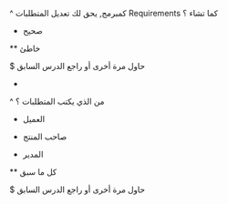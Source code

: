 ^ كمبرمج, يحق لك تعديل المتطلبات Requirements كما تشاء ؟

* صحيح

** خاطئ

$ حاول مرة أخرى أو راجع الدرس السابق

-

^ من الذي يكتب المتطلبات ؟

* العميل

* صاحب المنتج

* المدير

** كل ما سبق

$ حاول مرة أخرى أو راجع الدرس السابق